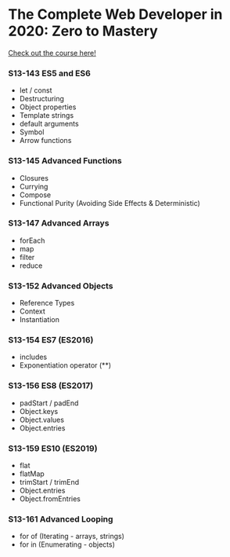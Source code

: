 # The Complete Web Developer in 2020: Zero to Mastery
[Check out the course here!](https://www.udemy.com/course/the-complete-web-developer-zero-to-mastery/)

### S13-143 ES5 and ES6
- let / const
- Destructuring
- Object properties
- Template strings
- default arguments
- Symbol
- Arrow functions

### S13-145 Advanced Functions
- Closures
- Currying
- Compose
- Functional Purity (Avoiding Side Effects & Deterministic)

### S13-147 Advanced Arrays
- forEach
- map
- filter
- reduce

### S13-152 Advanced Objects
- Reference Types
- Context
- Instantiation

### S13-154 ES7 (ES2016)
- includes
- Exponentiation operator (**)

### S13-156 ES8 (ES2017)
- padStart / padEnd
- Object.keys
- Object.values
- Object.entries

### S13-159 ES10 (ES2019)
- flat
- flatMap
- trimStart / trimEnd
- Object.entries
- Object.fromEntries

### S13-161 Advanced Looping
- for of (Iterating - arrays, strings)
- for in (Enumerating - objects)